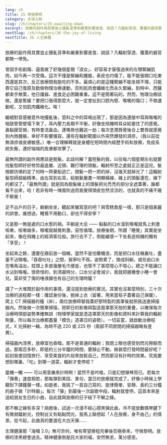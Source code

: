 ```yaml
---
lang: zh
title: 25 等候黎明
category: 水深火熱
slug: /zh/chapters/25-awaiting-dawn
excerpt: 放療的副作用其實豈止擾亂音準和嚴重影響進食、說話？凡輻射穿透、覆蓋的器官都無一倖免。
nextSlug: /zh/chapters/26-the-joy-of-living
nextTitle: 26 人生樂趣
---
```


<p class="cn">放療的副作用其實豈止擾亂音準和嚴重影響進食、說話？凡輻射穿透、覆蓋的器官都無一倖免。

<p class="cn">曾因手術創傷、逼我做了好幾個星期「淑女」、好容易才康復過來的左顎緊繃肌肉，如今再一次受傷。這次不僅是緊繃和腫脹，表皮也灼傷了。能不能張開口吃東西還是其次，反正放療間我能吃的不多。最煩心的是這種緊繃不能坐視不理，只能靠它自己復原及勤做物理治療運動，否則肌肉會纖維化而永久緊繃，到時中、西醫都束手無策，他日護齒、進食定必困難重重。這不是鬧著玩的。然而，物理治療該做，還是暫緩？要把口張得那麼大，就一定會扯到口腔內壁、喉嚨的傷口；不做運動呢，又怕肌肉纖維化。唉！

<p class="cn">繼絕對音感被意外地擾亂後，意料之中的耳鳴出現了，那是因為連接中耳與喉嚨的咽鼓管管壁塌下來了，耳內壓力長期不平衡，好像坐飛機時耳朵給塞住了的感覺。鼻黏膜受損，有時會流鼻血。連嘴唇也難逃一劫；每次塗潤唇膏後合上雙唇就感覺到內唇腫脹，幸好不影響儀容。還有在輻射範圍以外突然爆發的濕疹。（我以前從無濕疹或皮膚敏感。）唯一合理解釋就是身體在短時間內經歷手術和放療，免疫系統失衡，連好端端的皮膚都攻擊了。

<p class="cn">最無所謂的副作用應該是脫髮。此話何解？蓄短髮的我，以往每六個星期左右就要找髮型師好好修剪最底層、近頸、難打理的頭髮。輻射所至之處就正正是這兒。髮根都彷彿約定了何時一齊棄船逃亡，頭髮一把一把的掉，沒幾天就掉光了！這輻射髮型師超級精準，由左耳到右耳，給脫髮層畫一明顯橫線，線上的頭髮還在，線下的都沒了。「最無所謂」就是因為脫髮線上的頭髮把光禿禿的部分全遮蓋著，誰都看不出來，哈！若非有時一陣風吹過而我覺得頭皮忽然涼涼的，也就真的不痛不癢不察覺！

<p class="cn">足不出戶的日子，躺躺坐坐，聽起來蠻寫意的吧？與雪糕救星一樣，那只是個美麗的誤會。誰想過，睡覺不用動口，卻也不得安寧？

<p class="cn">又是那一無是處的口水惹的禍。平躺是大忌 —— 黏黏的口水溜到喉嚨就馬上刺激咳嗽，咳嗽越多，喉嚨就越覺刺激，惡性循環。放療後期，所謂「睡覺」其實是坐起來，像在飛機上的經濟客位般。旅行去不了，倒能緬懷一下坐長途飛機的獨有「享受」！

<p class="cn">坐起來之餘，還要在跟前放一個桶，當然不是怕暈機浪，而是把口水往桶裏吐，盡量不沾喉嚨。「吞吞吐吐」之間，我寧吐不吞。姿勢累了，換成斜躺，或任由口水在嘴角溢出，枕頭上多放幾層毛巾便是，也管不了甚麼噁心不噁心，總之不能讓口水沾到喉嚨。很奇怪的，到清晨時分，口水分泌會減少，我就把握機會小睡一會兒。莫非受了傷的唾液腺也有自己的生理時鐘？

<p class="cn">講了一大堆關於副作用的事情，還沒提到放療的實況。其實也沒甚麼特別，三十次治療的過程都一樣：確認身份後，脫掉上衣（留著，用來當毯子蓋著自己保暖），爬上 CT 掃描器的檯（床），兩位放療師替我蓋好那特製的面罩後就把我送進掃描器內。然後做一次簡單掃描，把即日的影像與製造面罩那天拍的重疊，以確保每次治療時頭部姿勢準確無誤（物理學家就是憑造罩那天的影像和資料來計算我的輻射劑量，所以每次治療都盡量「模仿」造罩日的姿勢）。一切妥當，就啟動治療程式，X 光掃射一輪，為時不過 220 或 225 秒（兩部不同房間的掃描器略有差異）。

<p class="cn">掃描器內漆黑，放療室也昏暗。那不是普通的輻射；我閉上眼也感受到閃光擦臉而過。那兩百多秒，即是約三分半鐘的時間，要靜止不動。做甚麼打發時間最好呢？起初我會回憶旅行、享受美食的片段來放鬆自己，然而那沒有計時的效果。究竟要想到哪裏、「吃」到哪一道菜，輻射才會停呢？

<p class="cn">靈機一觸 —— 可以用音樂來計時啊！當然不是吟唱，只是幻想彈琴而已。若每次「彈奏」速度相若，那每彈到某段、某句，當日的放療就完成了，好像小時候上學聽到下課鐘聲一樣。如是者，我挑了一首自己寫的、旋律簡單、安靜、長約三分鐘的曲子做「計時器」。每次「彈」到最後一次副歌中段，輻射就會停。這首本來是送給朋友生日的小曲，自此就與放療的日子結下不解之緣。

<p class="cn">那不解之緣有多深？病癒後，試過一次漫不經心摸黑彈此曲，冷不提放數碼琴鍵下有微弱鐳射光，控制台又有點點閃光，我馬上聯想起「人在放療，身不由己」的情景。從今起，此曲真的要選在大白天彈......

<p class="cn">生理健康那「海嘯 2.0」無可奈何，唯有寄望療程完畢後否極泰來，守候黎明。放療的漆黑總會過去。精神健康倒是託大家的福，安然無恙，萬分感恩。